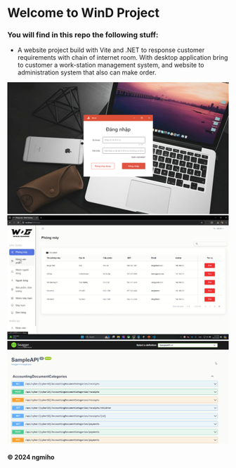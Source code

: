 # Welcome to WinD Project
### You will find in this repo the following stuff:
* A website project build with Vite and .NET to response customer requirements with chain of internet room. With desktop application bring to customer a work-station management system, and website to administration system that also can make order.

![](https://github.com/ngmiho/WinD/blob/main/Images/login.png)
![](https://github.com/ngmiho/WinD/blob/main/Images/admin-page.png)
![](https://github.com/ngmiho/WinD/blob/main/Images/swagger.png)


#### © 2024 ngmiho